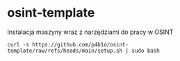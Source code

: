 # osint-template
Instalacja maszyny wraz z narzędziami do pracy w OSINT


```curl -s https://github.com/p4b1o/osint-template/raw/refs/heads/main/setup.sh | sudo bash```
